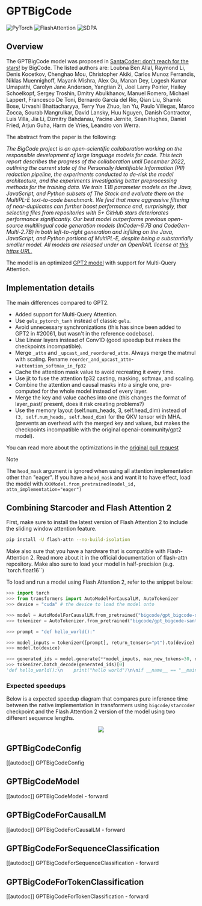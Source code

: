 <!--Copyright 2023 The HuggingFace Team. All rights reserved.

Licensed under the Apache License, Version 2.0 (the "License"); you may not use this file except in compliance with
the License. You may obtain a copy of the License at

http://www.apache.org/licenses/LICENSE-2.0

Unless required by applicable law or agreed to in writing, software distributed under the License is distributed on
an "AS IS" BASIS, WITHOUT WARRANTIES OR CONDITIONS OF ANY KIND, either express or implied. See the License for the
specific language governing permissions and limitations under the License.

⚠️ Note that this file is in Markdown but contain specific syntax for our doc-builder (similar to MDX) that may not be
rendered properly in your Markdown viewer.

-->

# GPTBigCode

<div class="flex flex-wrap space-x-1">
<img alt="PyTorch" src="https://img.shields.io/badge/PyTorch-DE3412?style=flat&logo=pytorch&logoColor=white">
<img alt="FlashAttention" src="https://img.shields.io/badge/%E2%9A%A1%EF%B8%8E%20FlashAttention-eae0c8?style=flat">
<img alt="SDPA" src="https://img.shields.io/badge/SDPA-DE3412?style=flat&logo=pytorch&logoColor=white">
</div>

## Overview

The GPTBigCode model was proposed in [SantaCoder: don't reach for the stars!](https://huggingface.co/papers/2301.03988) by BigCode. The listed authors are: Loubna Ben Allal, Raymond Li, Denis Kocetkov, Chenghao Mou, Christopher Akiki, Carlos Munoz Ferrandis, Niklas Muennighoff, Mayank Mishra, Alex Gu, Manan Dey, Logesh Kumar Umapathi, Carolyn Jane Anderson, Yangtian Zi, Joel Lamy Poirier, Hailey Schoelkopf, Sergey Troshin, Dmitry Abulkhanov, Manuel Romero, Michael Lappert, Francesco De Toni, Bernardo García del Río, Qian Liu, Shamik Bose, Urvashi Bhattacharyya, Terry Yue Zhuo, Ian Yu, Paulo Villegas, Marco Zocca, Sourab Mangrulkar, David Lansky, Huu Nguyen, Danish Contractor, Luis Villa, Jia Li, Dzmitry Bahdanau, Yacine Jernite, Sean Hughes, Daniel Fried, Arjun Guha, Harm de Vries, Leandro von Werra.

The abstract from the paper is the following:

*The BigCode project is an open-scientific collaboration working on the responsible development of large language models for code. This tech report describes the progress of the collaboration until December 2022, outlining the current state of the Personally Identifiable Information (PII) redaction pipeline, the experiments conducted to de-risk the model architecture, and the experiments investigating better preprocessing methods for the training data. We train 1.1B parameter models on the Java, JavaScript, and Python subsets of The Stack and evaluate them on the MultiPL-E text-to-code benchmark. We find that more aggressive filtering of near-duplicates can further boost performance and, surprisingly, that selecting files from repositories with 5+ GitHub stars deteriorates performance significantly. Our best model outperforms previous open-source multilingual code generation models (InCoder-6.7B and CodeGen-Multi-2.7B) in both left-to-right generation and infilling on the Java, JavaScript, and Python portions of MultiPL-E, despite being a substantially smaller model. All models are released under an OpenRAIL license at [this https URL.](https://huggingface.co/bigcode)*

The model is an optimized [GPT2 model](https://huggingface.co/docs/transformers/model_doc/gpt2) with support for Multi-Query Attention.

## Implementation details

The main differences compared to GPT2.
- Added support for Multi-Query Attention.
- Use `gelu_pytorch_tanh` instead of classic `gelu`.
- Avoid unnecessary synchronizations (this has since been added to GPT2 in #20061, but wasn't in the reference codebase).
- Use Linear layers instead of Conv1D (good speedup but makes the checkpoints incompatible).
- Merge `_attn` and `_upcast_and_reordered_attn`. Always merge the matmul with scaling. Rename `reorder_and_upcast_attn`->`attention_softmax_in_fp32`
- Cache the attention mask value to avoid recreating it every time.
- Use jit to fuse the attention fp32 casting, masking, softmax, and scaling.
- Combine the attention and causal masks into a single one, pre-computed for the whole model instead of every layer.
- Merge the key and value caches into one (this changes the format of layer_past/ present, does it risk creating problems?)
- Use the memory layout (self.num_heads, 3, self.head_dim) instead of `(3, self.num_heads, self.head_dim)` for the QKV tensor with MHA. (prevents an overhead with the merged key and values, but makes the checkpoints incompatible with the original openai-community/gpt2 model).


You can read more about the optimizations in the [original pull request](https://github.com/huggingface/transformers/pull/22575)

> [!NOTE]
> The `head_mask` argument is ignored when using all attention implementation other than "eager". If you have a `head_mask` and want it to have effect, load the model with `XXXModel.from_pretrained(model_id, attn_implementation="eager")`

## Combining Starcoder and Flash Attention 2

First, make sure to install the latest version of Flash Attention 2 to include the sliding window attention feature.

```bash
pip install -U flash-attn --no-build-isolation
```

Make also sure that you have a hardware that is compatible with Flash-Attention 2. Read more about it in the official documentation of flash-attn repository. Make also sure to load your model in half-precision (e.g. `torch.float16``)

To load and run a model using Flash Attention 2, refer to the snippet below:

```python
>>> import torch
>>> from transformers import AutoModelForCausalLM, AutoTokenizer
>>> device = "cuda" # the device to load the model onto

>>> model = AutoModelForCausalLM.from_pretrained("bigcode/gpt_bigcode-santacoder", dtype=torch.float16, attn_implementation="flash_attention_2")
>>> tokenizer = AutoTokenizer.from_pretrained("bigcode/gpt_bigcode-santacoder")

>>> prompt = "def hello_world():"

>>> model_inputs = tokenizer([prompt], return_tensors="pt").to(device)
>>> model.to(device)

>>> generated_ids = model.generate(**model_inputs, max_new_tokens=30, do_sample=False)
>>> tokenizer.batch_decode(generated_ids)[0]
'def hello_world():\n    print("hello world")\n\nif __name__ == "__main__":\n    print("hello world")\n<|endoftext|>'
```

### Expected speedups

Below is a expected speedup diagram that compares pure inference time between the native implementation in transformers using `bigcode/starcoder` checkpoint and the Flash Attention 2 version of the model using two different sequence lengths.

<div style="text-align: center">
<img src="https://huggingface.co/datasets/ybelkada/documentation-images/resolve/main/starcoder-speedup.png">
</div>


## GPTBigCodeConfig

[[autodoc]] GPTBigCodeConfig

## GPTBigCodeModel

[[autodoc]] GPTBigCodeModel
    - forward

## GPTBigCodeForCausalLM

[[autodoc]] GPTBigCodeForCausalLM
    - forward

## GPTBigCodeForSequenceClassification

[[autodoc]] GPTBigCodeForSequenceClassification
    - forward

## GPTBigCodeForTokenClassification

[[autodoc]] GPTBigCodeForTokenClassification
    - forward
